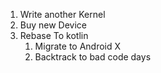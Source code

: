 1. Write another Kernel
2. Buy new Device
3. Rebase To kotlin
   1. Migrate to Android X
   2. Backtrack to bad code days
